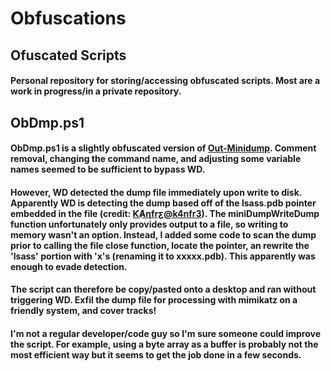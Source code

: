 # Obfuscations
## Ofuscated Scripts

#### Personal repository for storing/accessing obfuscated scripts. Most are a work in progress/in a private repository. 

## ObDmp.ps1
#### ObDmp.ps1 is a slightly obfuscated version of [Out-Minidump](https://github.com/PowerShellMafia/PowerSploit/blob/master/Exfiltration/Out-Minidump.ps1). Comment removal, changing the command name, and adjusting some variable names seemed to be sufficient to bypass WD.

#### However, WD detected the dump file immediately upon write to disk. Apparently WD is detecting the dump based off of the lsass.pdb pointer embedded in the file (credit: [ƘȺƞfrƹ@k4nfr3](https://www.bussink.net/lsass-minidump-file-seen-as-malicious-by-mcafee-av/)). The miniDumpWriteDump function unfortunately only provides output to a file, so writing to memory wasn't an option. Instead, I added some code to scan the dump prior to calling the file close function, locate the pointer, an rewrite the 'lsass' portion with 'x's (renaming it to xxxxx.pdb). This apparently was enough to evade detection.

#### The script can therefore be copy/pasted onto a desktop and ran without triggering WD. Exfil the dump file for processing with mimikatz on a friendly system, and cover tracks!

#### I'm not a regular developer/code guy so I'm sure someone could improve the script. For example, using a byte array as a buffer is probably not the most efficient way but it seems to get the job done in a few seconds.
